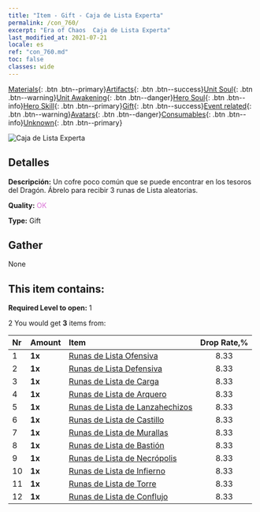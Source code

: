 ```yaml
---
title: "Item - Gift - Caja de Lista Experta"
permalink: /con_760/
excerpt: "Era of Chaos  Caja de Lista Experta"
last_modified_at: 2021-07-21
locale: es
ref: "con_760.md"
toc: false
classes: wide
---
```

 [Materials](/ItemsES/){: .btn .btn--primary}[Artifacts](/ItemsES/Artifacts/){: .btn .btn--success}[Unit Soul](/ItemsES/UnitSoul/){: .btn .btn--warning}[Unit Awakening](/ItemsES/UnitAwakening/){: .btn .btn--danger}[Hero Soul](/ItemsES/HeroSoul/){: .btn .btn--info}[Hero Skill](/ItemsES/HeroSkill/){: .btn .btn--primary}[Gift](/ItemsES/Gift/){: .btn .btn--success}[Event related](/ItemsES/Events/){: .btn .btn--warning}[Avatars](/ItemsES/Avatars/){: .btn .btn--danger}[Consumables](/ItemsES/Consumables/){: .btn .btn--info}[Unknown](/ItemsES/Unknown/){: .btn .btn--primary}

 ![Caja de Lista Experta](/images/t/i_tujianhezi3.png)

## Detalles
 **Descripción:** Un cofre poco común que se puede encontrar en los tesoros del Dragón. Ábrelo para recibir 3 runas de Lista aleatorias.

 **Quality:** <span style="color: #DA70D6">OK</span>

 **Type:** Gift

## Gather

  None

## This item contains:

 **Required Level to open:** 1

 2 You would get **3** items  from:

  | Nr | Amount |     Item    | Drop Rate,% |
  |:---|:-------|:------------|:---------:|
  | 1 |  **1x** | [Runas de Lista Ofensiva](/ItemsES/con_734/) | 8.33 | 
  | 2 |  **1x** | [Runas de Lista Defensiva](/ItemsES/con_739/) | 8.33 | 
  | 3 |  **1x** | [Runas de Lista de Carga](/ItemsES/con_741/) | 8.33 | 
  | 4 |  **1x** | [Runas de Lista de Arquero](/ItemsES/con_742/) | 8.33 | 
  | 5 |  **1x** | [Runas de Lista de Lanzahechizos](/ItemsES/con_746/) | 8.33 | 
  | 6 |  **1x** | [Runas de Lista de Castillo](/ItemsES/con_752/) | 8.33 | 
  | 7 |  **1x** | [Runas de Lista de Murallas](/ItemsES/con_753/) | 8.33 | 
  | 8 |  **1x** | [Runas de Lista de Bastión](/ItemsES/con_754/) | 8.33 | 
  | 9 |  **1x** | [Runas de Lista de Necrópolis](/ItemsES/con_755/) | 8.33 | 
  | 10 |  **1x** | [Runas de Lista de Infierno](/ItemsES/con_777/) | 8.33 | 
  | 11 |  **1x** | [Runas de Lista de Torre](/ItemsES/con_785/) | 8.33 | 
  | 12 |  **1x** | [Runas de Lista de Conflujo](/ItemsES/con_791/) | 8.33 | 
